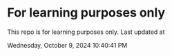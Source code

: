 # For learning purposes only
This repo is for learning purposes only.
Last updated at

Wednesday, October 9, 2024 10:40:41 PM

